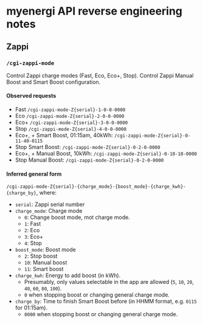 # myenergi API reverse engineering notes

## Zappi

### `/cgi-zappi-mode`

Control Zappi charge modes (Fast, Eco, Eco+, Stop).
Control Zappi Manual Boost and Smart Boost configuration.

#### Observed requests

- Fast `/cgi-zappi-mode-Z{serial}-1-0-0-0000`
- Eco `/cgi-zappi-mode-Z{serial}-2-0-0-0000`
- Eco+ `/cgi-zappi-mode-Z{serial}-3-0-0-0000`
- Stop `/cgi-zappi-mode-Z{serial}-4-0-0-0000`
- Eco+, + Smart Boost, 01:15am, 40kWh: `/cgi-zappi-mode-Z{serial}-0-11-40-0115`
- Stop Smart Boost: `/cgi-zappi-mode-Z{serial}-0-2-0-0000`
- Eco+, + Manual Boost, 10kWh: `/cgi-zappi-mode-Z{serial}-0-10-10-0000`
- Stop Manual Boost: `/cgi-zappi-mode-Z{serial}-0-2-0-0000`

#### Inferred general form

`/cgi-zappi-mode-Z{serial}-{charge_mode}-{boost_mode}-{charge_kwh}-{charge_by}`, where:

- `serial`: Zappi serial number
- `charge_mode`: Charge mode
  - `0`: Change boost mode, mot charge mode.
  - `1`: Fast
  - `2`: Eco
  - `3`: Eco+
  - `4`: Stop
- `boost_mode`: Boost mode
  - `2`: Stop boost
  - `10`: Manual boost
  - `11`: Smart boost
- `charge_kwh`: Energy to add boost (in kWh).
  - Presumably, only values selectable in the app are allowed (`5`, `10`, `20`, `40`, `60`, `80`, `100`).
  - `0` when stopping boost or changing general charge mode.
- `charge_by`: Time to finish Smart Boost before (in HHMM format, e.g. `0115` for 01:15am).
  - `0000` when stopping boost or changing general charge mode.
